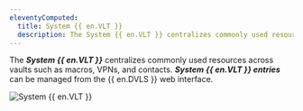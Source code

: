```yaml
---
eleventyComputed:
  title: System {{ en.VLT }}
  description: The System {{ en.VLT }} centralizes commonly used resources across vaults such as macros, VPNs, and contacts.
---
```


The ***System {{ en.VLT }}*** centralizes commonly used resources across vaults such as macros, VPNs, and contacts. ***System {{ en.VLT }} entries*** can be managed from the {{ en.DVLS }} web interface. 

![System {{ en.VLT }}](https://cdnweb.devolutions.net/docs/docs_en_server_DVLS6026_2024_1.png) 